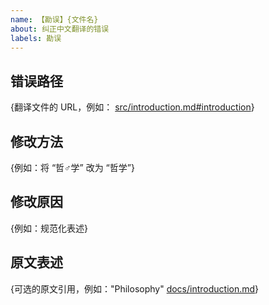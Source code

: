 ```yaml
---
name: 【勘误】{文件名}
about: 纠正中文翻译的错误
labels: 勘误
---
```


<!-- 感谢您参与改进本项目，在提出议题 (issue) 前，请依次完成以下模板，可自由发挥。 -->

## 错误路径

{翻译文件的 URL，例如： [src/introduction.md#introduction](https://github.com/Nugine/deno-manual-cn/blob/master/deno_docs_zh_CN/src/introduction.md)}

## 修改方法

{例如：将 “哲♂学” 改为 “哲学”}

## 修改原因

{例如：规范化表述}

## 原文表述

{可选的原文引用，例如："Philosophy" [docs/introduction.md](https://github.com/denoland/deno/blob/master/docs/introduction.md)}

